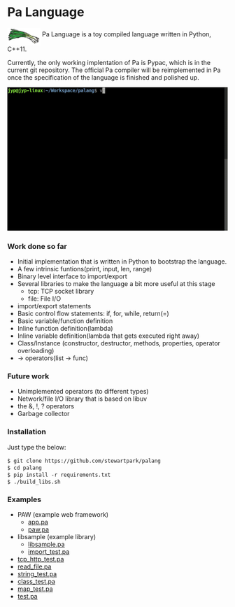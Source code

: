 Pa Language
===========

<img src="https://raw.githubusercontent.com/stewartpark/palang/master/misc/logo.png" height="40" alt="" align="middle"/> Pa Language is a toy compiled language written in Python, C++11.

Currently, the only working implentation of Pa is Pypac, which is in the current git repository. The official Pa compiler will be reimplemented in Pa once the specification of the language is finished and polished up.

![Screencast](https://raw.githubusercontent.com/stewartpark/palang/master/misc/demo.gif)

### Work done so far

 - Initial implementation that is written in Python to bootstrap the language.
 - A few intrinsic funtions(print, input, len, range)
 - Binary level interface to import/export
 - Several libraries to make the language a bit more useful at this stage
    - tcp: TCP socket library
    - file: File I/O
 - import/export statements
 - Basic control flow statements: if, for, while, return(=)
 - Basic variable/function definition
 - Inline function definition(lambda)
 - Inline variable definition(lambda that gets executed right away)
 - Class/Instance (constructor, destructor, methods, properties, operator overloading)
 - -> operators(list -> func)

### Future work

 - Unimplemented operators (to different types)
 - Network/file I/O library that is based on libuv
 - the &, !, ? operators
 - Garbage collector

### Installation

Just type the below:

```
$ git clone https://github.com/stewartpark/palang
$ cd palang
$ pip install -r requirements.txt
$ ./build_libs.sh
```

### Examples

 - PAW (example web framework)
    - [app.pa](https://github.com/stewartpark/palang/blob/master/examples/paw/app.pa)
    - [paw.pa](https://github.com/stewartpark/palang/blob/master/examples/paw/libs/paw.pa)
 - libsample (example library)
    - [libsample.pa](https://github.com/stewartpark/palang/blob/master/examples/libsample.pa)
    - [import_test.pa](https://github.com/stewartpark/palang/blob/master/examples/import_test.pa)
 - [tcp_http_test.pa](https://github.com/stewartpark/palang/blob/master/examples/tcp_http_test.pa)
 - [read_file.pa](https://github.com/stewartpark/palang/blob/master/examples/read_file.pa)
 - [string_test.pa](https://github.com/stewartpark/palang/blob/master/examples/string_test.pa)
 - [class_test.pa](https://github.com/stewartpark/palang/blob/master/examples/class_test.pa)
 - [map_test.pa](https://github.com/stewartpark/palang/blob/master/examples/map_test.pa)
 - [test.pa](https://github.com/stewartpark/palang/blob/master/examples/test.pa)
